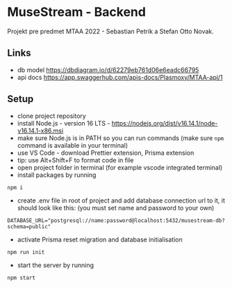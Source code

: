 # MuseStream - Backend

Projekt pre predmet MTAA 2022 - Sebastian Petrik a Stefan Otto Novak.

## Links
- db model https://dbdiagram.io/d/62279eb761d06e6eadc66795
- api docs https://app.swaggerhub.com/apis-docs/Plasmoxy/MTAA-api/1

## Setup

- clone project repository
- install Node.js - version 16 LTS - https://nodejs.org/dist/v16.14.1/node-v16.14.1-x86.msi
- make sure Node.js is in PATH so you can run commands (make sure `npm` command is available in your terminal)
- use VS Code - download Prettier extension, Prisma extension
- tip: use Alt+Shift+F to format code in file
- open project folder in terminal (for example vscode integrated terminal)
- install packages by running
```
npm i
```
- create .env file in root of project and add database connection url to it, it should look like this: (you must set name and password to your own)
```
DATABASE_URL="postgresql://name:password@localhost:5432/musestream-db?schema=public"
```
- activate Prisma reset migration and database initialisation
```
npm run init
```
- start the server by running
```
npm start
```